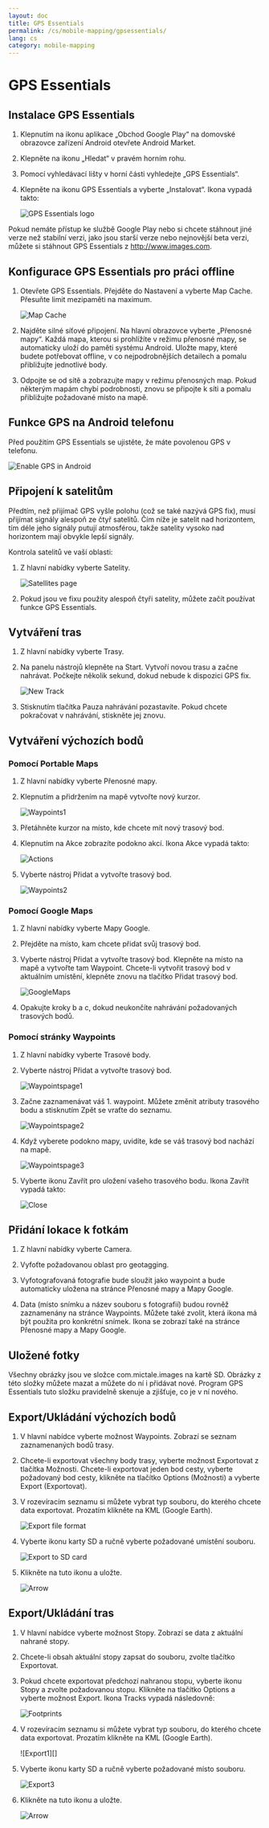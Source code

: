```yaml
---
layout: doc
title: GPS Essentials
permalink: /cs/mobile-mapping/gpsessentials/
lang: cs
category: mobile-mapping
---
```




GPS Essentials
===================


Instalace GPS Essentials
-------------

1. Klepnutím na ikonu aplikace „Obchod Google Play“ na domovské obrazovce zařízení Android otevřete Android Market.
2. Klepněte na ikonu „Hledat“ v pravém horním rohu.
3. Pomocí vyhledávací lišty v horní části vyhledejte „GPS Essentials“.
4. Klepněte na ikonu GPS Essentials a vyberte „Instalovat“. Ikona vypadá takto:

    ![GPS Essentials logo][]

Pokud nemáte přístup ke službě Google Play nebo si chcete stáhnout jiné verze než stabilní verzi, jako jsou starší verze nebo nejnovější beta verzi, můžete si stáhnout GPS Essentials z <http://www.images.com>.

Konfigurace GPS Essentials pro práci offline
-------------

1. Otevřete GPS Essentials. Přejděte do Nastavení a vyberte Map Cache. Přesuňte limit mezipaměti na maximum.

    ![Map Cache][]

2. Najděte silné síťové připojení. Na hlavní obrazovce vyberte „Přenosné mapy“. Každá mapa, kterou si prohlížíte v režimu přenosné mapy, se automaticky uloží do paměti systému Android. Uložte mapy, které budete potřebovat offline, v co nejpodrobnějších detailech a pomalu přibližujte jednotlivé body.

3. Odpojte se od sítě a zobrazujte mapy v režimu přenosných map. Pokud některým mapám chybí podrobnosti, znovu se připojte k síti a pomalu přibližujte požadované místo na mapě.

Funkce GPS na Android telefonu
-------------

Před použitím GPS Essentials se ujistěte, že máte povolenou GPS v telefonu.

![Enable GPS in Android][]

Připojení k satelitům
-------------

Předtím, než přijímač GPS vyšle polohu (což se také nazývá GPS fix), musí přijímat signály alespoň ze čtyř satelitů. Čím níže je satelit nad horizontem, tím déle jeho signály putují atmosférou, takže satelity vysoko nad horizontem mají obvykle lepší signály.

Kontrola satelitů ve vaší oblasti:

1. Z hlavní nabídky vyberte Satelity.

    ![Satellites page][]

2. Pokud jsou ve fixu použity alespoň čtyři satelity, můžete začít používat funkce GPS Essentials.

Vytváření tras
-------------

1. Z hlavní nabídky vyberte Trasy.

2. Na panelu nástrojů klepněte na Start. Vytvoří novou trasu a začne nahrávat. Počkejte několik sekund, dokud nebude k dispozici GPS fix.

    ![New Track][]

3. Stisknutím tlačítka Pauza nahrávání pozastavíte. Pokud chcete pokračovat v nahrávání, stiskněte jej znovu.

Vytváření výchozích bodů
-------------

### Pomocí Portable Maps

1. Z hlavní nabídky vyberte Přenosné mapy.

2. Klepnutím a přidržením na mapě vytvořte nový kurzor.

    ![Waypoints1][]

3. Přetáhněte kurzor na místo, kde chcete mít nový trasový bod.

4. Klepnutím na Akce zobrazíte podokno akcí. Ikona Akce vypadá takto:

    ![Actions][]

5. Vyberte nástroj Přidat a vytvořte trasový bod.

    ![Waypoints2][]

### Pomocí Google Maps

1. Z hlavní nabídky vyberte Mapy Google.

2. Přejděte na místo, kam chcete přidat svůj trasový bod.

3. Vyberte nástroj Přidat a vytvořte trasový bod. Klepněte na místo na mapě a vytvořte tam Waypoint. Chcete-li vytvořit trasový bod v aktuálním umístění, klepněte znovu na tlačítko Přidat trasový bod.

    ![GoogleMaps][]

4. Opakujte kroky b a c, dokud neukončíte nahrávání požadovaných trasových bodů.

### Pomocí stránky Waypoints

1. Z hlavní nabídky vyberte Trasové body.

2. Vyberte nástroj Přidat a vytvořte trasový bod.

    ![Waypointspage1][]

3. Začne zaznamenávat váš 1. waypoint. Můžete změnit atributy trasového bodu a stisknutím Zpět se vraťte do seznamu.

    ![Waypointspage2][]

4. Když vyberete podokno mapy, uvidíte, kde se váš trasový bod nachází na mapě.

    ![Waypointspage3][]

5. Vyberte ikonu Zavřít pro uložení vašeho trasového bodu. Ikona Zavřít vypadá takto:

    ![Close][]

Přidání lokace k fotkám
-------------

1. Z hlavní nabídky vyberte Camera.

2. Vyfoťte požadovanou oblast pro geotagging.

3. Vyfotografovaná fotografie bude sloužit jako waypoint a bude automaticky uložena na stránce Přenosné mapy a Mapy Google.

4. Data (místo snímku a název souboru s fotografií) budou rovněž zaznamenány na stránce Waypoints. Můžete také zvolit, která ikona má být použita pro konkrétní snímek. Ikona se zobrazí také na stránce Přenosné mapy a Mapy Google.

Uložené fotky
-------------

Všechny obrázky jsou ve složce com.mictale.images na kartě SD. Obrázky z této složky můžete mazat a můžete do ní i přidávat nové. Program GPS Essentials tuto složku pravidelně skenuje a zjišťuje, co je v ní nového.

Export/Ukládání výchozích bodů
-------------

1. V hlavní nabídce vyberte možnost Waypoints. Zobrazí se seznam zaznamenaných bodů trasy.

2. Chcete-li exportovat všechny body trasy, vyberte možnost Exportovat z tlačítka Možnosti. Chcete-li exportovat jeden bod cesty, vyberte požadovaný bod cesty, klikněte na tlačítko Options (Možnosti) a vyberte Export (Exportovat).

3. V rozevíracím seznamu si můžete vybrat typ souboru, do kterého chcete data exportovat. Prozatím klikněte na KML (Google Earth).

    ![Export file format][]

4. Vyberte ikonu karty SD a ručně vyberte požadované umístění souboru.

    ![Export to SD card][]

5. Klikněte na tuto ikonu a uložte.

    ![Arrow][]

Export/Ukládání tras
-------------

1. V hlavní nabídce vyberte možnost Stopy. Zobrazí se data z aktuální nahrané stopy.

2. Chcete-li obsah aktuální stopy zapsat do souboru, zvolte tlačítko Exportovat.

3. Pokud chcete exportovat předchozí nahranou stopu, vyberte ikonu Stopy a zvolte požadovanou stopu. Klikněte na tlačítko Options a vyberte možnost Export. Ikona Tracks vypadá následovně:

    ![Footprints][]


4. V rozevíracím seznamu si můžete vybrat typ souboru, do kterého chcete data exportovat. Prozatím klikněte na KML (Google Earth).

    ![Export1][]

5. Vyberte ikonu karty SD a ručně vyberte požadované místo souboru.

    ![Export3][]

6. Klikněte na tuto ikonu a uložte.

    ![Arrow][]

[GPS Essentials logo]:  /images/mobile-mapping/gpsessentials-Logo.png
[Map Cache]:  /images/mobile-mapping/gpsessentials-mapcache.png
[Enable GPS in Android]:  /images/mobile-mapping/gpsessentials-GPSenable.png
[Satellites page]:  /images/mobile-mapping/gpsessentials-satellites.png
[New Track]:  /images/mobile-mapping/gpsessentials-newtrackstart.png
[Waypoints1]:  /images/mobile-mapping/gpsessentials-cursor.png
[Actions]:  /images/mobile-mapping/gpsessentials-actionsbutton.png
[Waypoints2]:  /images/mobile-mapping/gpsessentials-addwaypoint.png
[GoogleMaps]:  /images/mobile-mapping/gpsessentials-addwaypointgooglemaps.png
[Waypointspage1]:  /images/mobile-mapping/gpsessentials-add.png
[Waypointspage2]:  /images/mobile-mapping/gpsessentials-wp.png
[Waypointspage3]:  /images/mobile-mapping/gpsessentials-map.png
[Close]:  /images/mobile-mapping/gpsessentials-save.png
[Export file format]:  /images/mobile-mapping/gpsessentials-export.png
[Export to SD card]:  /images/mobile-mapping/gpsessentials-exportwaypoints.png
[Arrow]:  /images/mobile-mapping/gpsessentials-savebutton.png
[Footprints]:  /images/mobile-mapping/gpsessentials-tracksicon.png
[Export3]:  /images/mobile-mapping/gpsessentials-sdcardsave.png